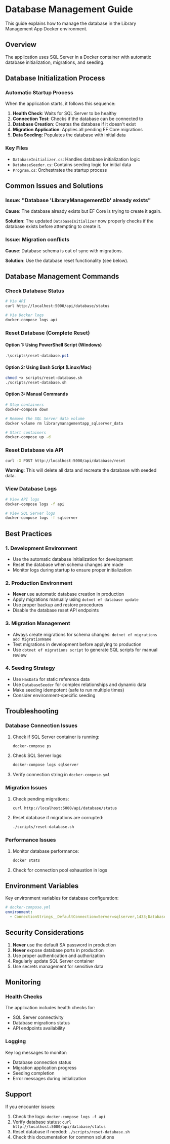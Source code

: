 # Database Management Guide

This guide explains how to manage the database in the Library Management App Docker environment.

## Overview

The application uses SQL Server in a Docker container with automatic database initialization, migrations, and seeding.

## Database Initialization Process

### Automatic Startup Process

When the application starts, it follows this sequence:

1. **Health Check**: Waits for SQL Server to be healthy
2. **Connection Test**: Checks if the database can be connected to
3. **Database Creation**: Creates the database if it doesn't exist
4. **Migration Application**: Applies all pending EF Core migrations
5. **Data Seeding**: Populates the database with initial data

### Key Files

- `DatabaseInitializer.cs`: Handles database initialization logic
- `DatabaseSeeder.cs`: Contains seeding logic for initial data
- `Program.cs`: Orchestrates the startup process

## Common Issues and Solutions

### Issue: "Database 'LibraryManagementDb' already exists"

**Cause**: The database already exists but EF Core is trying to create it again.

**Solution**: The updated `DatabaseInitializer` now properly checks if the database exists before attempting to create it.

### Issue: Migration conflicts

**Cause**: Database schema is out of sync with migrations.

**Solution**: Use the database reset functionality (see below).

## Database Management Commands

### Check Database Status

```bash
# Via API
curl http://localhost:5000/api/database/status

# Via Docker logs
docker-compose logs api
```

### Reset Database (Complete Reset)

#### Option 1: Using PowerShell Script (Windows)

```powershell
.\scripts\reset-database.ps1
```

#### Option 2: Using Bash Script (Linux/Mac)

```bash
chmod +x scripts/reset-database.sh
./scripts/reset-database.sh
```

#### Option 3: Manual Commands

```bash
# Stop containers
docker-compose down

# Remove the SQL Server data volume
docker volume rm librarymanagementapp_sqlserver_data

# Start containers
docker-compose up -d
```

### Reset Database via API

```bash
curl -X POST http://localhost:5000/api/database/reset
```

**Warning**: This will delete all data and recreate the database with seeded data.

### View Database Logs

```bash
# View API logs
docker-compose logs -f api

# View SQL Server logs
docker-compose logs -f sqlserver
```

## Best Practices

### 1. Development Environment

- Use the automatic database initialization for development
- Reset the database when schema changes are made
- Monitor logs during startup to ensure proper initialization

### 2. Production Environment

- **Never** use automatic database creation in production
- Apply migrations manually using `dotnet ef database update`
- Use proper backup and restore procedures
- Disable the database reset API endpoints

### 3. Migration Management

- Always create migrations for schema changes: `dotnet ef migrations add MigrationName`
- Test migrations in development before applying to production
- Use `dotnet ef migrations script` to generate SQL scripts for manual review

### 4. Seeding Strategy

- Use `HasData` for static reference data
- Use `DatabaseSeeder` for complex relationships and dynamic data
- Make seeding idempotent (safe to run multiple times)
- Consider environment-specific seeding

## Troubleshooting

### Database Connection Issues

1. Check if SQL Server container is running:
   ```bash
   docker-compose ps
   ```

2. Check SQL Server logs:
   ```bash
   docker-compose logs sqlserver
   ```

3. Verify connection string in `docker-compose.yml`

### Migration Issues

1. Check pending migrations:
   ```bash
   curl http://localhost:5000/api/database/status
   ```

2. Reset database if migrations are corrupted:
   ```bash
   ./scripts/reset-database.sh
   ```

### Performance Issues

1. Monitor database performance:
   ```bash
   docker stats
   ```

2. Check for connection pool exhaustion in logs

## Environment Variables

Key environment variables for database configuration:

```yaml
# docker-compose.yml
environment:
  - ConnectionStrings__DefaultConnection=Server=sqlserver,1433;Database=LibraryManagementDb;User Id=sa;Password=Hamza@1234;TrustServerCertificate=true;
```

## Security Considerations

1. **Never** use the default SA password in production
2. **Never** expose database ports in production
3. Use proper authentication and authorization
4. Regularly update SQL Server container
5. Use secrets management for sensitive data

## Monitoring

### Health Checks

The application includes health checks for:
- SQL Server connectivity
- Database migrations status
- API endpoints availability

### Logging

Key log messages to monitor:
- Database connection status
- Migration application progress
- Seeding completion
- Error messages during initialization

## Support

If you encounter issues:

1. Check the logs: `docker-compose logs -f api`
2. Verify database status: `curl http://localhost:5000/api/database/status`
3. Reset database if needed: `./scripts/reset-database.sh`
4. Check this documentation for common solutions 